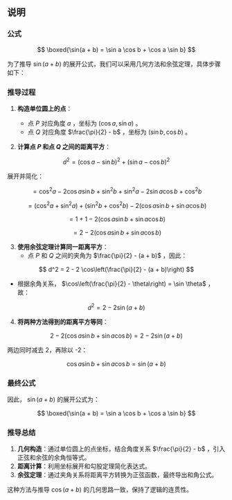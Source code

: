 ## 说明
### 公式

$$
\boxed{\sin(a + b) = \sin a \cos b + \cos a \sin b}
$$

为了推导  $\sin(a + b)$  的展开公式，我们可以采用几何方法和余弦定理，具体步骤如下：


### **推导过程**

1. **构造单位圆上的点**：
   - 点  $P$  对应角度  $a$ ，坐标为  $(\cos a, \sin a)$ 。
   - 点  $Q$  对应角度  $\frac{\pi}{2} - b$ ，坐标为  $(\sin b, \cos b)$ 。

2. **计算点  $P$  和点  $Q$  之间的距离平方**：

$$
   d^2 = (\cos a - \sin b)^2 + (\sin a - \cos b)^2
   $$

   展开并简化：

$$
   = \cos^2 a - 2 \cos a \sin b + \sin^2 b + \sin^2 a - 2 \sin a \cos b + \cos^2 b
   $$


$$
   = (\cos^2 a + \sin^2 a) + (\sin^2 b + \cos^2 b) - 2 (\cos a \sin b + \sin a \cos b)
   $$


$$
   = 1 + 1 - 2 (\cos a \sin b + \sin a \cos b)
   $$


$$
   = 2 - 2 (\cos a \sin b + \sin a \cos b)
   $$


3. **使用余弦定理计算同一距离平方**：
   - 点  $P$  和  $Q$  之间的夹角为  $\frac{\pi}{2} - (a + b)$ ，因此：

$$
   d^2 = 2 - 2 \cos\left(\frac{\pi}{2} - (a + b)\right)
   $$

   - 根据余角关系， $\cos\left(\frac{\pi}{2} - \theta\right) = \sin \theta$ ，故：

$$
   d^2 = 2 - 2 \sin(a + b)
   $$


4. **将两种方法得到的距离平方等同**：

$$
   2 - 2 (\cos a \sin b + \sin a \cos b) = 2 - 2 \sin(a + b)
   $$

   两边同时减去 2，再除以 -2：

$$
   \cos a \sin b + \sin a \cos b = \sin(a + b)
   $$




### **最终公式**
因此， $\sin(a + b)$  的展开公式为：

$$
\boxed{\sin(a + b) = \sin a \cos b + \cos a \sin b}
$$




### **推导总结**
1. **几何构造**：通过单位圆上的点坐标，结合角度关系  $\frac{\pi}{2} - b$ ，引入正弦和余弦的余角恒等式。
2. **距离计算**：利用坐标展开和勾股定理简化表达式。
3. **余弦定理**：通过夹角关系将距离平方转换为正弦函数，最终导出和角公式。

这种方法与推导  $\cos(a + b)$  的几何思路一致，保持了逻辑的连贯性。